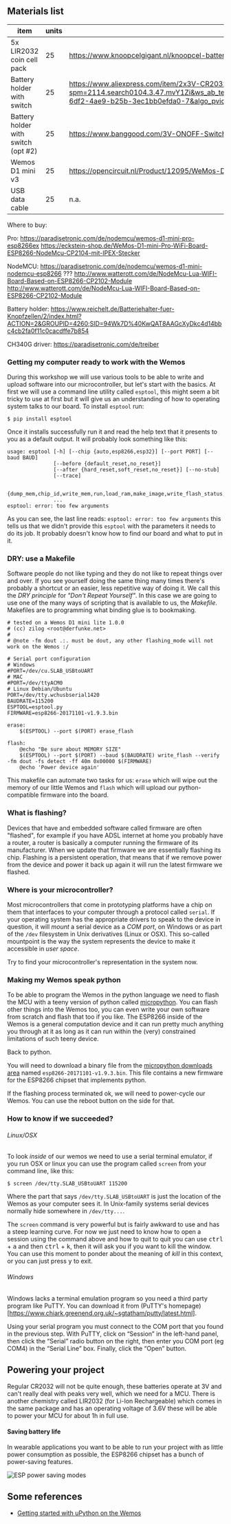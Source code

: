 ## Materials list

|item|units|url|
|---|---|---|
|5x LIR2032 coin cell pack|25|https://www.knoopcelgigant.nl/knoopcel-batterijen/cr2032/camelion-cr2032-blister-5.html|
|Battery holder with switch|25|https://www.aliexpress.com/item/2x3V-CR2032-Coin-Cell-Button-Battery-Holder-Case-Black-Wire-Lead-With-ON-OFF-Switch/32829655213.html?spm=2114.search0104.3.47.mvY1Zi&ws_ab_test=searchweb0_0,searchweb201602_4_10152_10151_10065_10344_10068_10342_10343_10059_10340_10314_10341_10534_100031_10084_10604_10083_10103_10304_10307_10301_10142,searchweb201603_36,ppcSwitch_5&algo_expid=0a188b7b-6df2-4ae9-b25b-3ec1bb0efda0-7&algo_pvid=0a188b7b-6df2-4ae9-b25b-3ec1bb0efda0&priceBeautifyAB=0|
|Battery holder with switch (opt #2)|25|https://www.banggood.com/3V-ONOFF-Switch-Cover-CR2032-Button-Battery-Holder-Case-Box-p-960984.html|
|Wemos D1 mini v3|25|https://opencircuit.nl/Product/12095/WeMos-D1-mini-V3-Wifi-Module or https://www.tinytronics.nl/shop/nl/arduino/wemos/wemos-d1-mini-v2-esp8266-12f-ch340?search=Wemos|
|USB data cable|25|n.a.|

Where to buy:

Pro: 
https://paradisetronic.com/de/nodemcu/wemos-d1-mini-pro-esp8266ex
https://eckstein-shop.de/WeMos-D1-mini-Pro-WiFi-Board-ESP8266-NodeMcu-CP2104-mit-IPEX-Stecker

NodeMCU:
https://paradisetronic.com/de/nodemcu/wemos-d1-mini-nodemcu-esp8266
??? http://www.watterott.com/de/NodeMcu-Lua-WIFI-Board-Based-on-ESP8266-CP2102-Module
http://www.watterott.com/de/NodeMcu-Lua-WIFI-Board-Based-on-ESP8266-CP2102-Module


Battery holder:
https://www.reichelt.de/Batteriehalter-fuer-Knopfzellen/2/index.html?ACTION=2&GROUPID=4260;SID=94Wk7D%40KwQAT8AAGcXyDkc4d14bbc4cb2fa0f11c0cacdffe7b854


CH340G driver:
https://paradisetronic.com/de/treiber

### Getting my computer ready to work with the Wemos

During this workshop we will use various tools to be able to write and upload software into our microcontroller, but let's start with the basics. At first we will use a command line utility called `esptool`, this might seem a bit tricky to use at first but it will give us an understanding of how to operating system talks to our board. To install `esptool` run:

```
$ pip install esptool
```

Once it installs successfully run it and read the help text that it presents to you as a default output. It will probably look something like this:

```
usage: esptool [-h] [--chip {auto,esp8266,esp32}] [--port PORT] [--baud BAUD]
               [--before {default_reset,no_reset}]
               [--after {hard_reset,soft_reset,no_reset}] [--no-stub]
               [--trace]

               {dump_mem,chip_id,write_mem,run,load_ram,make_image,write_flash_status,flash_id,version,read_mac,read_flash,read_mem,erase_region,image_info,read_flash_status,elf2image,erase_flash,verify_flash,write_flash}
               ...
esptool: error: too few arguments
```

As you can see, the last line reads: `esptool: error: too few arguments` this tells us that we didn't provide this `esptool` with the parameters it needs to do its job. It probably doesn't know how to find our board and what to put in it.

### DRY: use a Makefile

Software people do not like typing and they do not like to repeat things over and over. If you see yourself doing the same thing many times there's probably a shortcut or an easier, less repetitive way of doing it. We call this the *DRY principle* for _"Don't Repeat Yourself"_. In this case we are going to use one of the many ways of scripting that is available to us, the _Makefile_. Makefiles are to programming what binding glue is to bookmaking.

```
# tested on a Wemos D1 mini lite 1.0.0
# (cc) zilog <root@derfunke.net>
#
# @note -fm dout .:. must be dout, any other flashing_mode will not work on the Wemos :/

# Serial port configuration
# Windows
#PORT=/dev/cu.SLAB_USBtoUART
# MAC
#PORT=/dev/ttyACM0
# Linux Debian/Ubuntu
PORT=/dev/tty.wchusbserial1420
BAUDRATE=115200
ESPTOOL=esptool.py
FIRMWARE=esp8266-20171101-v1.9.3.bin

erase:
	$(ESPTOOL) --port $(PORT) erase_flash

flash:
	@echo "Be sure about MEMORY SIZE"
	$(ESPTOOL) --port $(PORT) --baud $(BAUDRATE) write_flash --verify -fm dout -fs detect -ff 40m 0x00000 $(FIRMWARE)        
	@echo 'Power device again'
```

This makefile can automate two tasks for us: `erase` which will wipe out the memory of our little Wemos and `flash` which will upload our python-compatible firmware into the board.

### What is flashing?

Devices that have and embedded software called firmware are often "flashed", for example if you have ADSL internet at home you probably have a router, a router is basically a computer running the firmware of its manufacturer. When we update that firmware we are essentially flashing its chip. Flashing is a persistent operation, that means that if we remove power from the device and power it back up again it will run the latest firmware we flashed.

### Where is your microcontroller?

Most microcontrollers that come in prototyping platforms have a chip on them that interfaces to your computer through a protocol called `serial`. If your operating system has the appropriate drivers to speak to the device in question, it will *mount* a serial device as a *COM port*, on Windows or as part of the `/dev` filesystem in Unix derivatives (Linux or OSX). This so-called mountpoint is the way the system represents the device to make it accessible in *user space*.

Try to find your microcontroller's representation in the system now.

### Making my Wemos speak python

To be able to program the Wemos in the python language we need to flash the MCU with a teeny version of python called [micropython](http://micropython.org). You can flash other things into the Wemos too, you can even write your own software from scratch and flash that too if you like. The ESP8266 inside of the Wemos is a general computation device and it can run pretty much anything you through at it as long as it can run within the (very) constrained limitations of such teeny device.

Back to python.

You will need to download a binary file from the [micropython downloads area](http://micropython.org/download/) named `esp8266-20171101-v1.9.3.bin`. This file contains a new firmware for the ESP8266 chipset that implements python.

If the flashing process terminated ok, we will need to power-cycle our Wemos. You can use the reboot button on the side for that.

### How to know if we succeeded?

###### Linux/OSX
To look _inside_ of our wemos we need to use a serial terminal emulator, if you run OSX or linux you can use the program called `screen` from your command line, like this:

```
$ screen /dev/tty.SLAB_USBtoUART 115200
```

Where the part that says `/dev/tty.SLAB_USBtoUART` is just the location of the Wemos as your computer sees it. In Unix-family systems serial devices normally hide somewhere in `/dev/tty...`.

The `screen` command is very powerful but is fairly awkward to use and has a steep learning curve. For now we just need to know how to open a session using the command above and how to quit to quit you can use <kbd>ctrl</kbd> + <kbd>a</kbd> and then <kbd>ctrl</kbd> + <kbd>k</kbd>, then it will ask you if you want to kill the window. You can use this moment to ponder about the meaning of *kill* in this context, or you can just press <kbd>y</kbd> to exit.

###### Windows

Windows lacks a terminal emulation program so you need a third party program like PuTTY. You can download it from (PuTTY's homepage)[https://www.chiark.greenend.org.uk/~sgtatham/putty/latest.html].

Using your serial program you must connect to the COM port that you found in the previous step. With PuTTY, click on “Session” in the left-hand panel, then click the “Serial” radio button on the right, then enter you COM port (eg COM4) in the “Serial Line” box. Finally, click the “Open” button.

## Powering your project

 Regular CR2032 will not be quite enough, these batteries operate at 3V and can't really deal with peaks very well, which we need for a MCU. There is another chemistry called LIR2032 (for Li-Ion Rechargeable) which comes in the same package and has an operating voltage of 3.6V these will be able to power your MCU for about 1h in full use.

#### Saving battery life

In wearable applications you want to be able to run your project with as little power consumption as possible, the ESP8266 chipset has a bunch of power-saving features.

![ESP power saving modes](https://www.losant.com/hs-fs/hubfs/Blog/deep_sleep/esp8266_sleep_options.png?t=1515102772300&width=1280&name=esp8266_sleep_options.png)


## Some references
* [Getting started with uPython on the Wemos](http://garybake.com/getting-started-with-the-wemos-d1-and-micropython.html)
